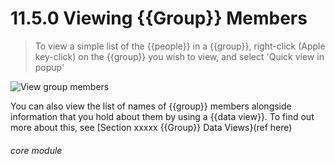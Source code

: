 # 11.5.0    Viewing {{Group}} Members

> To view a simple list of the {{people}} in a {{group}}, right-click (Apple key-click) on the {{group}} you wish to view, and select 'Quick view in popup' 

 ![View group members](106a.png)
 
 You can also view the list of names of {{group}} members alongside information that you hold about them by using a {{data view}}. To find out more about this, see [Section xxxxx {{Group}} Data Views}(ref here)


###### core module

